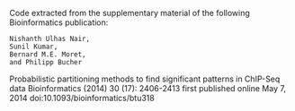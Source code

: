 
Code extracted from the supplementary material of the following Bioinformatics publication:

    Nishanth Ulhas Nair,
    Sunil Kumar,
    Bernard M.E. Moret,
    and Philipp Bucher

Probabilistic partitioning methods to find significant patterns in ChIP-Seq data Bioinformatics (2014)
30 (17): 2406-2413 first published online May 7, 2014 
doi:10.1093/bioinformatics/btu318 